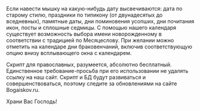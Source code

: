 Если навести мышку на какую-нибудь дату высвечиваются: дата по старому стилю, праздники по типикону (от двунадесятых до вседневных), памятные даты, дни поминовения усопших, дни почитания икон, посты и сплошные седмицы.
С помощью нашего календаря существует возможность выбора имени новорожденному в соответствии с традицией по Месяцеслову.
При желании можно отметить на календаре дни браковенчаний, включив соответствующую опцию внизу всплывающего окна с календарем.

Скрипт для православных, разумеется, абсолютно бесплатный. Единственное требование-просьба при его использовании 
не удалять ссылку на наш сайт.
Скрипт и БД будут развиваться и совершенствоваться, поэтому следите за обновлениями на сайте Bogaiskov.ru. 

Храни Вас Господь!






